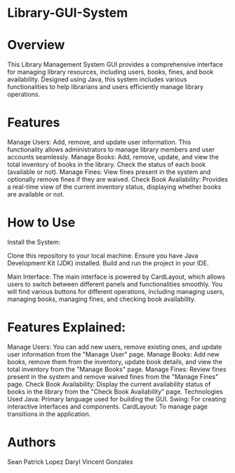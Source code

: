# Library-GUI-System

# Overview
This Library Management System GUI provides a comprehensive interface for managing library resources, including users, books, fines, and book availability. Designed using Java, this system includes various functionalities to help librarians and users efficiently manage library operations.

# Features
Manage Users: Add, remove, and update user information. This functionality allows administrators to manage library members and user accounts seamlessly.
Manage Books: Add, remove, update, and view the total inventory of books in the library. Check the status of each book (available or not).
Manage Fines: View fines present in the system and optionally remove fines if they are waived.
Check Book Availability: Provides a real-time view of the current inventory status, displaying whether books are available or not.

# How to Use

Install the System:

Clone this repository to your local machine.
Ensure you have Java Development Kit (JDK) installed.
Build and run the project in your IDE.

Main Interface:
The main interface is powered by CardLayout, which allows users to switch between different panels and functionalities smoothly.
You will find various buttons for different operations, including managing users, managing books, managing fines, and checking book availability.

# Features Explained:
Manage Users:
You can add new users, remove existing ones, and update user information from the "Manage User" page.
Manage Books:
Add new books, remove them from the inventory, update book details, and view the total inventory from the "Manage Books" page.
Manage Fines:
Review fines present in the system and remove waived fines from the "Manage Fines" page.
Check Book Availability:
Display the current availability status of books in the library from the "Check Book Availability" page.
Technologies Used
Java: Primary language used for building the GUI.
Swing: For creating interactive interfaces and components.
CardLayout: To manage page transitions in the application.

# Authors
Sean Patrick Lopez
Daryl Vincent Gonzales
